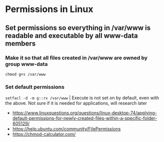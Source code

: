 # Permissions in Linux

## Set permissions so everything in /var/www is readable and executable by all www-data members
### Make it so that all files created in /var/www are owned by group www-data
`chmod g+s /var/www`

### Set default permissions
`setfacl -d -m g::rx /var/www`
| Execute is not set on by default, even with the above. Not sure if it is needed for applications, will research later

  * https://www.linuxquestions.org/questions/linux-desktop-74/applying-default-permissions-for-newly-created-files-within-a-specific-folder-605129/
  * https://help.ubuntu.com/community/FilePermissions
  * https://chmod-calculator.com/
